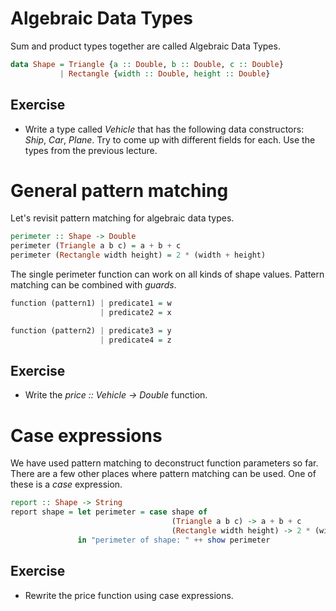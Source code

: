 # Algebraic Data Types

Sum and product types together are called Algebraic Data Types.

``` haskell
data Shape = Triangle {a :: Double, b :: Double, c :: Double}
           | Rectangle {width :: Double, height :: Double}
```

## Exercise
 * Write a type called *Vehicle* that has the following data constructors:
   *Ship*, *Car*, *Plane*.  Try to come up with different fields for each.  Use
   the types from the previous lecture.

# General pattern matching

Let's revisit pattern matching for algebraic data types.

``` haskell
perimeter :: Shape -> Double
perimeter (Triangle a b c) = a + b + c
perimeter (Rectangle width height) = 2 * (width + height)
```

The single perimeter function can work on all kinds of shape values.  Pattern
matching can be combined with *guards*.

``` haskell
function (pattern1) | predicate1 = w
                    | predicate2 = x

function (pattern2) | predicate3 = y
                    | predicate4 = z
```

## Exercise
 * Write the *price :: Vehicle -> Double* function.

# Case expressions

We have used pattern matching to deconstruct function parameters so far.
There are a few other places where pattern matching can be used.  One of these
is a *case* expression.

``` haskell
report :: Shape -> String
report shape = let perimeter = case shape of
                                    (Triangle a b c) -> a + b + c
                                    (Rectangle width height) -> 2 * (width + height)
               in "perimeter of shape: " ++ show perimeter
```

## Exercise
 * Rewrite the price function using case expressions.
